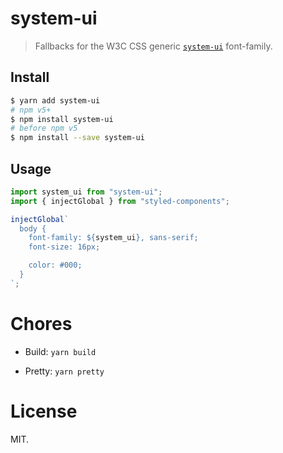 system-ui
=========

> Fallbacks for the W3C CSS generic [`system-ui`](https://www.w3.org/TR/css-fonts-4/#system-ui-def) font-family.

## Install

```sh
$ yarn add system-ui
# npm v5+
$ npm install system-ui
# before npm v5
$ npm install --save system-ui
```

## Usage

```js
import system_ui from "system-ui";
import { injectGlobal } from "styled-components";

injectGlobal`
  body {
    font-family: ${system_ui}, sans-serif;
    font-size: 16px;

    color: #000;
  }
`;
```

Chores
======

- Build: `yarn build`

- Pretty: `yarn pretty`

License
=======

MIT.
